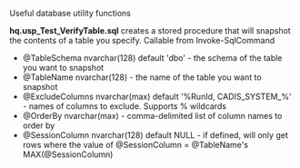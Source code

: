 Useful database utility functions

**hq.usp_Test_VerifyTable.sql** creates a stored procedure that will snapshot the contents of a table you specify. Callable from Invoke-SqlCommand
* @TableSchema nvarchar(128) default 'dbo' - the schema of the table you want to snapshot
* @TableName nvarchar(128) - the name of the table you want to snapshot
* @ExcludeColumns nvarchar(max) default '%RunId, CADIS_SYSTEM_%' - names of columns to exclude. Supports % wildcards
* @OrderBy nvarchar(max) - comma-delimited list of column names to order by
* @SessionColumn nvarchar(128) default NULL - if defined, will only get rows where the value of @SessionColumn = @TableName's MAX(@SessionColumn)

